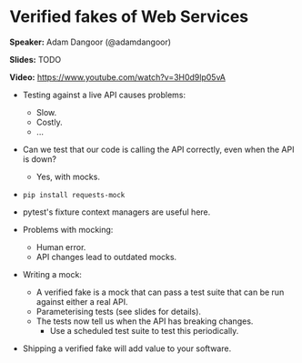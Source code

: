 # Verified fakes of Web Services

**Speaker:** Adam Dangoor (@adamdangoor)

**Slides:** TODO

**Video:** https://www.youtube.com/watch?v=3H0d9lp05vA


- Testing against a live API causes problems:
  - Slow.
  - Costly.
  - ...
  
- Can we test that our code is calling the API correctly, even when the API is
  down?
  - Yes, with mocks.
  
- `pip install requests-mock`

- pytest's fixture context managers are useful here.

- Problems with mocking:
  - Human error.
  - API changes lead to outdated mocks.
  
- Writing a mock:
  - A verified fake is a mock that can pass a  test suite that can be run
    against either a real API.
  - Parameterising tests (see slides for details).
  - The tests now tell us when the API has breaking changes.
    - Use a scheduled test suite to test this periodically.
    
- Shipping a verified fake will add value to your software.
